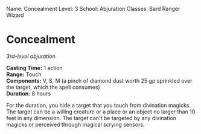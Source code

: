 Name: Concealment 
Level: 3
School: Abjuration
Classes: Bard
         Ranger
         Wizard

# Concealment 
_3rd-level abjuration_ 

**Casting Time:** 1 action    
**Range:** Touch    
**Components:** V, S, M (a pinch of diamond dust worth 25 gp sprinkled over the target, which the spell consumes)    
**Duration:** 8 hours 

For the duration, you hide a target that you touch from divination magicks. The target can be a willing creature or a place or an object no larger than 10 feet in any dimension. The target can't be targeted by any divination magicks or perceived through magical scrying sensors.